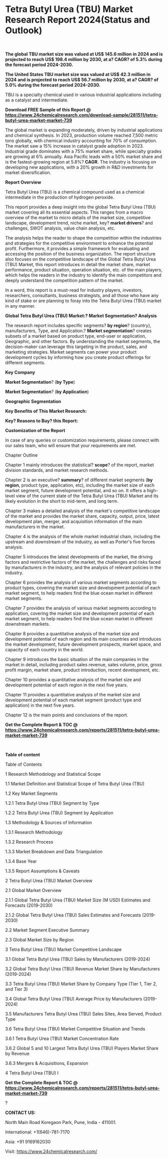 <h1>Tetra Butyl Urea (TBU) Market Research Report 2024(Status and Outlook)</h1><br/><p><strong>The global TBU market size was valued at US$ 145.6 million in 2024 and is projected to reach US$ 198.4 million by 2030, at a? <strong>CAGR</strong>? of 5.3% during the forecast period 2024-2030.</strong></p>
 
 
 
 <p><strong>The United States TBU market size was valued at US$ 42.3 million in 2024 and is projected to reach US$ 56.7 million by 2030, at a? <strong>CAGR</strong>? of 5.0% during the forecast period 2024-2030.</strong></p>
 
 
 
 <p>TBU is a specialty chemical used in various industrial applications including as a catalyst and intermediate.</p>
 
 
 
 <div><b>Download FREE Sample of this Report @ <a href="https://www.24chemicalresearch.com/download-sample/281511/tetra-butyl-urea-market-market-739">https://www.24chemicalresearch.com/download-sample/281511/tetra-butyl-urea-market-market-739</a></b></div>
 
 
 
 <p>The global market is expanding moderately, driven by industrial applications and chemical synthesis. In 2023, production volume reached 7,500 metric tons globally, with chemical industry accounting for 70% of consumption. The market saw a 15% increase in catalyst grade adoption in 2023. Industrial grade dominates with a 75% market share, while specialty grades are growing at 6% annually. Asia Pacific leads with a 50% market share and is the fastest-growing region at 5.8%? <strong><strong>CAGR</strong></strong>. The industry is focusing on developing new applications, with a 20% growth in R&D investments for market diversification.</p>
 
 
 
 <p><strong>Report Overview</strong></p>
 
 
 
 <p>Tetra Butyl Urea (TBU) is a chemical compound used as a chemical intermediate in the production of hydrogen peroxide.</p>
 
 
 
 <p>This report provides a deep insight into the global Tetra Butyl Urea (TBU) market covering all its essential aspects. This ranges from a macro overview of the market to micro details of the market size, competitive landscape, development trend, niche market, key? <strong>market drivers</strong>? and challenges, SWOT analysis, value chain analysis, etc.</p>
 
 
 
 <p>The analysis helps the reader to shape the competition within the industries and strategies for the competitive environment to enhance the potential profit. Furthermore, it provides a simple framework for evaluating and accessing the position of the business organization. The report structure also focuses on the competitive landscape of the Global Tetra Butyl Urea (TBU) Market, this report introduces in detail the market share, market performance, product situation, operation situation, etc. of the main players, which helps the readers in the industry to identify the main competitors and deeply understand the competition pattern of the market.</p>
 
 
 
 <p>In a word, this report is a must-read for industry players, investors, researchers, consultants, business strategists, and all those who have any kind of stake or are planning to foray into the Tetra Butyl Urea (TBU) market in any manner.</p>
 
 
 
 <p><strong>Global Tetra Butyl Urea (TBU) Market:? Market Segmentation? Analysis</strong></p>
 
 
 
 <p>The research report includes specific segments? <strong>by region</strong>? (country), manufacturers, Type, and Application.? <strong>Market segmentation</strong>? creates subsets of a market based on product type, end-user or application, Geographic, and other factors. By understanding the market segments, the decision-maker can leverage this targeting in the product, sales, and marketing strategies. Market segments can power your product development cycles by informing how you create product offerings for different segments.</p>
 
 
 
 <p><strong>Key Company</strong></p>
 
 
 
 <p><strong>Market Segmentation</strong>? (<strong>by Type</strong>)</p>
 
 
 
 <p><strong>Market Segmentation</strong>? (<strong><strong>by Application</strong></strong>)</p>
 
 
 
 <p><strong>Geographic Segmentation</strong></p>
 
 
 
 <p><strong>Key Benefits of This Market Research:</strong></p>
 
 
 
 <p><strong>Key? <strong>Reasons to Buy</strong>? this Report:</strong></p>
 
 
 
 <p><strong>Customization of the Report</strong></p>
 
 
 
 <p>In case of any queries or customization requirements, please connect with our sales team, who will ensure that your requirements are met.</p>
 
 
 
 <p>Chapter Outline</p>
 
 
 
 <p>Chapter 1 mainly introduces the statistical? <strong><strong>scope</strong></strong>? of the report, market division standards, and market research methods.</p>
 
 
 
 <p>Chapter 2 is an executive? <strong><strong>summary</strong></strong>? of different market segments (<strong>by region</strong>, product type, application, etc), including the market size of each market segment, future development potential, and so on. It offers a high-level view of the current state of the Tetra Butyl Urea (TBU) Market and its likely evolution in the short to mid-term, and long term.</p>
 
 
 
 <p>Chapter 3 makes a detailed analysis of the market&#39;s competitive landscape of the market and provides the market share, capacity, output, price, latest development plan, merger, and acquisition information of the main manufacturers in the market.</p>
 
 
 
 <p>Chapter 4 is the analysis of the whole market industrial chain, including the upstream and downstream of the industry, as well as Porter&#39;s five forces analysis.</p>
 
 
 
 <p>Chapter 5 introduces the latest developments of the market, the driving factors and restrictive factors of the market, the challenges and risks faced by manufacturers in the industry, and the analysis of relevant policies in the industry.</p>
 
 
 
 <p>Chapter 6 provides the analysis of various market segments according to product types, covering the market size and development potential of each market segment, to help readers find the blue ocean market in different market segments.</p>
 
 
 
 <p>Chapter 7 provides the analysis of various market segments according to application, covering the market size and development potential of each market segment, to help readers find the blue ocean market in different downstream markets.</p>
 
 
 
 <p>Chapter 8 provides a quantitative analysis of the market size and development potential of each region and its main countries and introduces the market development, future development prospects, market space, and capacity of each country in the world.</p>
 
 
 
 <p>Chapter 9 introduces the basic situation of the main companies in the market in detail, including product sales revenue, sales volume, price, gross profit margin, market share, product introduction, recent development, etc.</p>
 
 
 
 <p>Chapter 10 provides a quantitative analysis of the market size and development potential of each region in the next five years.</p>
 
 
 
 <p>Chapter 11 provides a quantitative analysis of the market size and development potential of each market segment (product type and application) in the next five years.</p>
 
 
 
 <p>Chapter 12 is the main points and conclusions of the report.</p>
 
 
 
 <div><b>Get the Complete Report & TOC @ <a href="https://www.24chemicalresearch.com/reports/281511/tetra-butyl-urea-market-market-739">https://www.24chemicalresearch.com/reports/281511/tetra-butyl-urea-market-market-739</a></b></div>
 
 
 
 <p><br />
 
 <b>Table of content</b></p>
 
 
 
 <p>Table of Contents<br />
 
 1 Research Methodology and Statistical Scope<br />
 
 1.1 Market Definition and Statistical Scope of Tetra Butyl Urea (TBU)<br />
 
 1.2 Key Market Segments<br />
 
 1.2.1 Tetra Butyl Urea (TBU) Segment by Type<br />
 
 1.2.2 Tetra Butyl Urea (TBU) Segment by Application<br />
 
 1.3 Methodology & Sources of Information<br />
 
 1.3.1 Research Methodology<br />
 
 1.3.2 Research Process<br />
 
 1.3.3 Market Breakdown and Data Triangulation<br />
 
 1.3.4 Base Year<br />
 
 1.3.5 Report Assumptions & Caveats<br />
 
 2 Tetra Butyl Urea (TBU) Market Overview<br />
 
 2.1 Global Market Overview<br />
 
 2.1.1 Global Tetra Butyl Urea (TBU) Market Size (M USD) Estimates and Forecasts (2019-2030)<br />
 
 2.1.2 Global Tetra Butyl Urea (TBU) Sales Estimates and Forecasts (2019-2030)<br />
 
 2.2 Market Segment Executive Summary<br />
 
 2.3 Global Market Size by Region<br />
 
 3 Tetra Butyl Urea (TBU) Market Competitive Landscape<br />
 
 3.1 Global Tetra Butyl Urea (TBU) Sales by Manufacturers (2019-2024)<br />
 
 3.2 Global Tetra Butyl Urea (TBU) Revenue Market Share by Manufacturers (2019-2024)<br />
 
 3.3 Tetra Butyl Urea (TBU) Market Share by Company Type (Tier 1, Tier 2, and Tier 3)<br />
 
 3.4 Global Tetra Butyl Urea (TBU) Average Price by Manufacturers (2019-2024)<br />
 
 3.5 Manufacturers Tetra Butyl Urea (TBU) Sales Sites, Area Served, Product Type<br />
 
 3.6 Tetra Butyl Urea (TBU) Market Competitive Situation and Trends<br />
 
 3.6.1 Tetra Butyl Urea (TBU) Market Concentration Rate<br />
 
 3.6.2 Global 5 and 10 Largest Tetra Butyl Urea (TBU) Players Market Share by Revenue<br />
 
 3.6.3 Mergers & Acquisitions, Expansion<br />
 
 4 Tetra Butyl Urea (TBU) I</p>
 
 
 
 <div><b>Get the Complete Report & TOC @ <a href="https://www.24chemicalresearch.com/reports/281511/tetra-butyl-urea-market-market-739">https://www.24chemicalresearch.com/reports/281511/tetra-butyl-urea-market-market-739</a></b></div>
 
 
 
 <p>? </p>
 
 
 
 <p><b>CONTACT US:</b><br />
 
 North Main Road Koregaon Park, Pune, India - 411001.<br />
 
 International: +1(646)-781-7170<br />
 
 Asia: +91 9169162030<br />
 
 Visit: <a href="https://www.24chemicalresearch.com/">https://www.24chemicalresearch.com/</a></p>